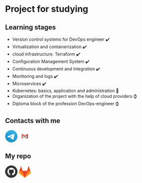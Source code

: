# Project for studying

## Learning stages

- Version control systems for DevOps engineer :heavy_check_mark:
- Virtualization and containerization :heavy_check_mark:
- cloud infrastructure. Terraform :heavy_check_mark:
- Configuration Management System :heavy_check_mark:
- Continuous development and integration :heavy_check_mark:
- Monitoring and logs :heavy_check_mark:
- Microservices :heavy_check_mark:
- Kubernetes: basics, application and administration :triangular_flag_on_post:
- Organization of the project with the help of cloud providers :watch:
- Diploma block of the profession DevOps-engineer :watch:

## Contacts with me

<a href="https://t.me/AlexeyNikiforov"><img src="resource/Telegram.svg" width="40"></a>
<a href="mailto:alyoshqa.nikiforov@gmail.com"><img src="resource/Gmail.svg" width="40"></a>

## My repo

<a href="https://github.com/A1yoshQa/netology"><img src="resource/Github.svg" width="40"></a>
<a href="https://gitlab.com/alyoshqa.nikiforov/netology"><img src="resource/Gitlab.svg" width="40"></a>
